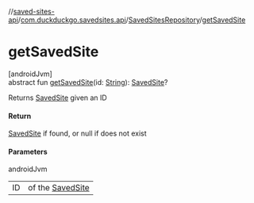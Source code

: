 //[saved-sites-api](../../../index.md)/[com.duckduckgo.savedsites.api](../index.md)/[SavedSitesRepository](index.md)/[getSavedSite](get-saved-site.md)

# getSavedSite

[androidJvm]\
abstract fun [getSavedSite](get-saved-site.md)(id: [String](https://kotlinlang.org/api/latest/jvm/stdlib/kotlin/-string/index.html)): [SavedSite](../../com.duckduckgo.savedsites.api.models/-saved-site/index.md)?

Returns [SavedSite](../../com.duckduckgo.savedsites.api.models/-saved-site/index.md) given an ID

#### Return

[SavedSite](../../com.duckduckgo.savedsites.api.models/-saved-site/index.md) if found, or null if does not exist

#### Parameters

androidJvm

| | |
|---|---|
| ID | of the [SavedSite](../../com.duckduckgo.savedsites.api.models/-saved-site/index.md) |
